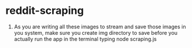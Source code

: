 # reddit-scraping
1) As you are writing all these images to stream and save those images in you system, 
make sure you create img directory to save before you actually run the app in the terminal typing node scraping.js
